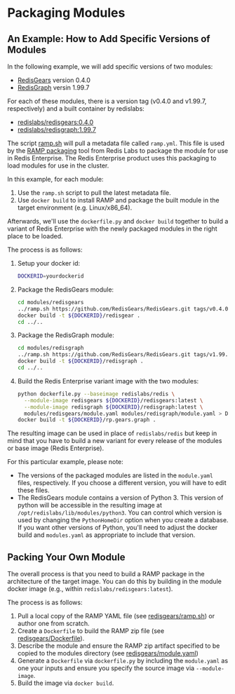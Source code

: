 # Packaging Modules

## An Example: How to Add Specific Versions of Modules

In the following example, we will add specific versions of two modules:

 * [RedisGears](https://github.com/RedisGears/RedisGears) version 0.4.0
 * [RedisGraph](https://github.com/RedisGraph/RedisGraph) versin 1.99.7

For each of these modules, there is a version tag (v0.4.0 and v1.99.7, respectively) and a built container by redislabs:
 * [redislabs/redisgears:0.4.0](https://hub.docker.com/layers/redislabs/redisgears/0.4.0/images/sha256-59dabf459cacf135b833e110396317df23b824ba1fa413a051def3ceb7604da8)
 * [redislabs/redisgraph:1.99.7](https://hub.docker.com/layers/redislabs/redisgraph/1.99.7/images/sha256-7b17e367d5aca8876ffcbfbb5becfa4c6ad37b2d48a06418d9e3f82e3a695761)

The script [ramp.sh](ramp.sh) will pull a metadata file called `ramp.yml`. This file is used by the [RAMP packaging](https://github.com/RedisLabs/RAMP) tool from Redis Labs to package the module for use in
Redis Enterprise. The Redis Enterprise product uses this packaging to load modules for use in the cluster.

In this example, for each module:

 1. Use the `ramp.sh` script to pull the latest metadata file.
 2. Use `docker build` to install RAMP and package the built module in the target environment (e.g. Linux/x86_64).

Afterwards, we'll use the `dockerfile.py` and `docker build` together to build a variant of Redis Enterprise with the newly packaged modules in the right place to be loaded.

The process is as follows:

 1. Setup your docker id:

    ```bash
    DOCKERID=yourdockerid
    ```

 1. Package the RedisGears module:

    ```bash
    cd modules/redisgears
    ../ramp.sh https://github.com/RedisGears/RedisGears.git tags/v0.4.0
    docker build -t ${DOCKERID}/redisgear .
    cd ../..
    ```
 1. Package the RedisGraph module:

    ```bash
    cd modules/redisgraph
    ../ramp.sh https://github.com/RedisGears/RedisGears.git tags/v1.99.7
    docker build -t ${DOCKERID}/redisgraph .
    cd ../..
    ```
 1. Build the Redis Enterprise variant image with the two modules:

    ```bash
    python dockerfile.py --baseimage redislabs/redis \
      --module-image redisgears ${DOCKERID}/redisgears:latest \
      --module-image redisgraph ${DOCKERID}/redisgraph:latest \
      modules/redisgears/module.yaml modules/redisgraph/module.yaml > Dockerfile
    docker build -t ${DOCKERID}/rp.gears.graph .
    ```

The resulting image can be used in place of `redislabs/redis` but keep in mind
that you have to build a new variant for every release of the modules or base
image (Redis Enterprise).

For this particular example, please note:

 * The versions of the packaged modules are listed in the `module.yaml` files,
   respectively. If you choose a different version, you will have to edit these
   files.
 * The RedisGears module contains a version of Python 3. This version of python
   will be accessible in the resulting image at `/opt/redislabs/lib/modules/python3`.
   You can control which version is used by changing the `PythonHomeDir` option
   when you create a database. If you want other versions of Python, you'll need
   to adjust the docker build and `modules.yaml` as appropriate to include that
   version.


## Packing Your Own Module

The overall process is that you need to build a RAMP package in the architecture
of the target image. You can do this by building in the module docker image
(e.g., within `redislabs/redisgears:latest`).

The process is as follows:

 1. Pull a local copy of the RAMP YAML file (see [redisgears/ramp.sh](redisgears/ramp.sh)) or author one from scratch.
 2. Create a `Dockerfile` to build the RAMP zip file (see [redisgears/Dockerfile](redisgears/Dockerfile)).
 3. Describe the module and ensure the RAMP zip artifact specified to be copied to the modules directory (see [redisgears/module.yaml](redisgears/module.yaml))
 4. Generate a `Dockerfile` via `dockerfile.py` by including the `module.yaml` as one your inputs and ensure you specify the source image via `--module-image`.
 5. Build the image via `docker build`.
